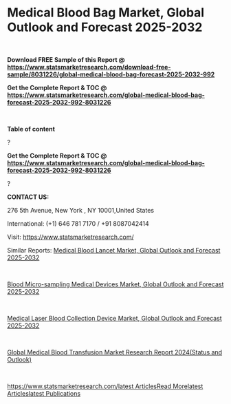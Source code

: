 <h1>Medical Blood Bag Market, Global Outlook and Forecast 2025-2032</h1><br/><p><strong>Download FREE Sample of this Report @ <a href="https://www.statsmarketresearch.com/download-free-sample/8031226/global-medical-blood-bag-forecast-2025-2032-992">https://www.statsmarketresearch.com/download-free-sample/8031226/global-medical-blood-bag-forecast-2025-2032-992</a></strong></p>
 
 
 
 <div><b>Get the Complete Report & TOC @ <a href="https://www.statsmarketresearch.com/global-medical-blood-bag-forecast-2025-2032-992-8031226">https://www.statsmarketresearch.com/global-medical-blood-bag-forecast-2025-2032-992-8031226</a></b></div>
 
 
 
 <p><br />
 
 <b>Table of content</b></p>
 
 
 
 <p>? </p>
 
 
 
 <div><b>Get the Complete Report & TOC @ <a href="https://www.statsmarketresearch.com/global-medical-blood-bag-forecast-2025-2032-992-8031226">https://www.statsmarketresearch.com/global-medical-blood-bag-forecast-2025-2032-992-8031226</a></b></div>
 
 
 
 <p>? </p>
 
 
 
 <p><b>CONTACT US:</b><br />
 
 276 5th Avenue, New York , NY 10001,United States<br />
 
 International: (+1) 646 781 7170 / +91 8087042414<br />
 
 Visit: <a href="https://www.statsmarketresearch.com/">https://www.statsmarketresearch.com/</a><br />
 
 Similar Reports: <a href="https://www.statsmarketresearch.com/global-medical-blood-bag-forecast-2025-2032-992-8031226">Medical Blood Lancet Market, Global Outlook and Forecast 2025-2032</a><br />
 
 <br />
 
 <a href="https://www.statsmarketresearch.com/global-medical-blood-bag-forecast-2025-2032-992-8031226">Blood Micro-sampling Medical Devices Market, Global Outlook and Forecast 2025-2032</a><br />
 
 <br />
 
 <a href="https://www.statsmarketresearch.com/global-medical-blood-bag-forecast-2025-2032-992-8031226">Medical Laser Blood Collection Device Market, Global Outlook and Forecast 2025-2032</a><br />
 
 <br />
 
 <a href="https://www.statsmarketresearch.com/global-medical-blood-bag-forecast-2025-2032-992-8031226">Global Medical Blood Transfusion Market Research Report 2024(Status and Outlook)</a><br />
 
 <br />
 
 <a href="https://gyeongbokgung.com">https://www.statsmarketresearch.com/</a><a href="https://hallyeomaritime.com">latest Articles</a><a href="https://jingwansa.com">Read More</a><a href="https://nguoiviet.jp/">latest Articles</a><a href="https://www.intelmarketresearch.com/">latest Publications</a></p>